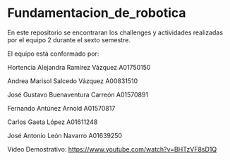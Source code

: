 # Fundamentacion_de_robotica

En este repositorio se encontraran los challenges y actividades realizadas por el equipo 2 durante el sexto semestre.

El equipo está conformado por:

Hortencia Alejandra Ramírez Vázquez	A01750150

Andrea Marisol Salcedo Vázquez		A00831510

José Gustavo Buenaventura Carreón	      A01570891

Fernando Antúnez Arnold			      A01570817

Carlos Gaeta López			     A01611248

José Antonio León Navarro 		     A01639250	

Video Demostrativo:             https://www.youtube.com/watch?v=BHTzVF8sD1Q


